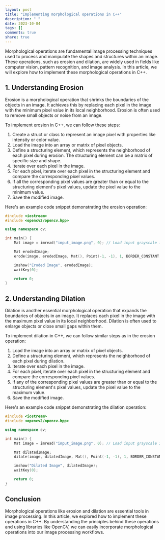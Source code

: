 ```yaml
---
layout: post
title: "Implementing morphological operations in C++"
description: " "
date: 2023-10-04
tags: []
comments: true
share: true
---
```


Morphological operations are fundamental image processing techniques used to process and manipulate the shapes and structures within an image. These operations, such as erosion and dilation, are widely used in fields like computer vision, pattern recognition, and image analysis. In this article, we will explore how to implement these morphological operations in C++.

## 1. Understanding Erosion

Erosion is a morphological operation that shrinks the boundaries of the objects in an image. It achieves this by replacing each pixel in the image with the minimum pixel value in its local neighborhood. Erosion is often used to remove small objects or noise from an image.

To implement erosion in C++, we can follow these steps:

1. Create a struct or class to represent an image pixel with properties like intensity or color value.
2. Load the image into an array or matrix of pixel objects.
3. Define a structuring element, which represents the neighborhood of each pixel during erosion. The structuring element can be a matrix of specific size and shape.
4. Iterate over each pixel in the image.
5. For each pixel, iterate over each pixel in the structuring element and compare the corresponding pixel values.
6. If all the corresponding pixel values are greater than or equal to the structuring element's pixel values, update the pixel value to the minimum value.
7. Save the modified image.

Here's an example code snippet demonstrating the erosion operation:

```cpp
#include <iostream>
#include <opencv2/opencv.hpp>

using namespace cv;

int main() {
    Mat image = imread("input_image.png", 0); // Load input grayscale image

    Mat erodedImage;
    erode(image, erodedImage, Mat(), Point(-1, -1), 1, BORDER_CONSTANT, morphologyDefaultBorderValue()); // Perform erosion

    imshow("Eroded Image", erodedImage);
    waitKey(0);

    return 0;
}
```

## 2. Understanding Dilation

Dilation is another essential morphological operation that expands the boundaries of objects in an image. It replaces each pixel in the image with the maximum pixel value in its local neighborhood. Dilation is often used to enlarge objects or close small gaps within them.

To implement dilation in C++, we can follow similar steps as in the erosion operation:

1. Load the image into an array or matrix of pixel objects.
2. Define a structuring element, which represents the neighborhood of each pixel during dilation.
3. Iterate over each pixel in the image.
4. For each pixel, iterate over each pixel in the structuring element and compare the corresponding pixel values.
5. If any of the corresponding pixel values are greater than or equal to the structuring element's pixel values, update the pixel value to the maximum value.
6. Save the modified image.

Here's an example code snippet demonstrating the dilation operation:

```cpp
#include <iostream>
#include <opencv2/opencv.hpp>

using namespace cv;

int main() {
    Mat image = imread("input_image.png", 0); // Load input grayscale image

    Mat dilatedImage;
    dilate(image, dilatedImage, Mat(), Point(-1, -1), 1, BORDER_CONSTANT, morphologyDefaultBorderValue()); // Perform dilation

    imshow("Dilated Image", dilatedImage);
    waitKey(0);

    return 0;
}
```

## Conclusion

Morphological operations like erosion and dilation are essential tools in image processing. In this article, we explored how to implement these operations in C++. By understanding the principles behind these operations and using libraries like OpenCV, we can easily incorporate morphological operations into our image processing workflows.